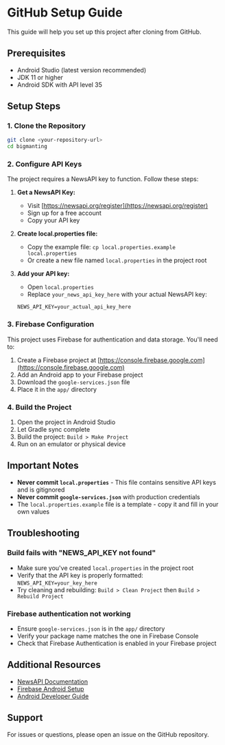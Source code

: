 # GitHub Setup Guide

This guide will help you set up this project after cloning from GitHub.

## Prerequisites

- Android Studio (latest version recommended)
- JDK 11 or higher
- Android SDK with API level 35

## Setup Steps

### 1. Clone the Repository

```bash
git clone <your-repository-url>
cd bigmanting
```

### 2. Configure API Keys

The project requires a NewsAPI key to function. Follow these steps:

1. **Get a NewsAPI Key:**
   - Visit [https://newsapi.org/register](https://newsapi.org/register)
   - Sign up for a free account
   - Copy your API key

2. **Create local.properties file:**
   - Copy the example file: `cp local.properties.example local.properties`
   - Or create a new file named `local.properties` in the project root
   
3. **Add your API key:**
   - Open `local.properties`
   - Replace `your_news_api_key_here` with your actual NewsAPI key:
   ```
   NEWS_API_KEY=your_actual_api_key_here
   ```

### 3. Firebase Configuration

This project uses Firebase for authentication and data storage. You'll need to:

1. Create a Firebase project at [https://console.firebase.google.com](https://console.firebase.google.com)
2. Add an Android app to your Firebase project
3. Download the `google-services.json` file
4. Place it in the `app/` directory

### 4. Build the Project

1. Open the project in Android Studio
2. Let Gradle sync complete
3. Build the project: `Build > Make Project`
4. Run on an emulator or physical device

## Important Notes

- **Never commit `local.properties`** - This file contains sensitive API keys and is gitignored
- **Never commit `google-services.json`** with production credentials
- The `local.properties.example` file is a template - copy it and fill in your own values

## Troubleshooting

### Build fails with "NEWS_API_KEY not found"
- Make sure you've created `local.properties` in the project root
- Verify that the API key is properly formatted: `NEWS_API_KEY=your_key_here`
- Try cleaning and rebuilding: `Build > Clean Project` then `Build > Rebuild Project`

### Firebase authentication not working
- Ensure `google-services.json` is in the `app/` directory
- Verify your package name matches the one in Firebase Console
- Check that Firebase Authentication is enabled in your Firebase project

## Additional Resources

- [NewsAPI Documentation](https://newsapi.org/docs)
- [Firebase Android Setup](https://firebase.google.com/docs/android/setup)
- [Android Developer Guide](https://developer.android.com/guide)

## Support

For issues or questions, please open an issue on the GitHub repository.
